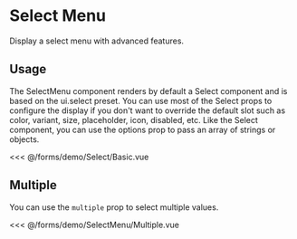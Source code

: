 <script setup>
import Basic from './demo/SelectMenu/Basic.vue';
import Multiple from './demo/SelectMenu/Multiple.vue';
</script>
# Select Menu

Display a select menu with advanced features.

## Usage

The SelectMenu component renders by default a Select component and is based on the ui.select preset. You can use most of the Select props to configure the display if you don't want to override the default slot such as color, variant, size, placeholder, icon, disabled, etc.
Like the Select component, you can use the options prop to pass an array of strings or objects.

<DemoContainer>
  <Basic/>
</DemoContainer>

<<< @/forms/demo/Select/Basic.vue

## Multiple

You can use the ``multiple`` prop to select multiple values.

<DemoContainer>
  <Multiple />
</DemoContainer>

<<< @/forms/demo/SelectMenu/Multiple.vue